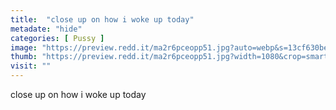 ```yaml
---
title:  "close up on how i woke up today"
metadate: "hide"
categories: [ Pussy ]
image: "https://preview.redd.it/ma2r6pceopp51.jpg?auto=webp&s=13cf630be7442be44b0eadc3377bc33fee3af7f5"
thumb: "https://preview.redd.it/ma2r6pceopp51.jpg?width=1080&crop=smart&auto=webp&s=eb0307c1835bb7a494a539034aa9e332851f0d50"
visit: ""
---
```

close up on how i woke up today
